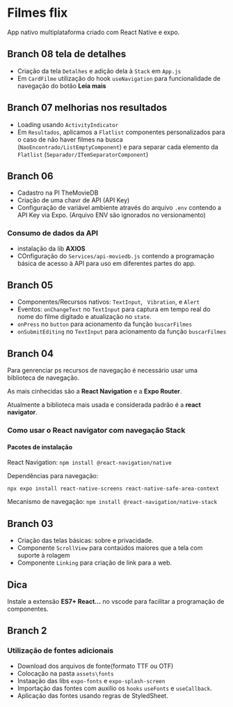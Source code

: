 # Filmes flix

App nativo multiplataforma criado com React Native e expo.

## Branch 08 tela de detalhes

- Criação da tela `Detalhes` e adição dela à `Stack` em `App.js`
- Em `CardFilme` utilização do hook `useNavigation` para funcionalidade de navegação do botão **Leia mais**

## Branch 07 melhorias nos resultados

- Loading usando `ActivityIndicator`
- Em `Resultados`, aplicamos a `Flatlist` componentes personalizados para o caso de não haver filmes na busca (`NaoEncontrado/ListEmptyComponent`) e para separar cada elemento da `Flatlist` (`Separador/ITemSeparatorComponent`)

## Branch 06

- Cadastro na PI TheMovieDB
- Criação de uma chavr de API (API Key)
- Configuração de variável ambiente através do arquivo `.env` contendo a API Key via Expo. (Arquivo ENV são ignorados no versionamento)

### Consumo de dados da API

- instalação da lib **AXIOS**
- COnfiguração do `Services/api-moviedb.js` contendo a programação básica de acesso à API para uso em diferentes partes do app.

## Branch 05

- Componentes/Recursos nativos: `TextInput`, ` Vibration`, e `Alert`
- Eventos: `onChangeText` no `TextInput` para captura em tempo real do nome do filme digitado e atualização no `state`.
- `onPress` no `button` para acionamento da função `buscarFilmes`
- `onSubmitEditing` no `TextInput` para acionamento da função `buscarFilmes`

## Branch 04

Para genrenciar ps recursos de navegação é necessário usar uma biblioteca de navegação.

As mais cinhecidas são a **React Navigation** e a **Expo Router**.

Atualmente a biblioteca mais usada e considerada padrão é a **react navigator**.

### Como usar o React navigator com navegação Stack

#### Pacotes de instalação

React Navigation: `npm install @react-navigation/native`

Dependências para navegação:

`npx expo install react-native-screens react-native-safe-area-context`

Mecanismo de navegação: `npm install @react-navigation/native-stack`

## Branch 03

- Criação das telas básicas: sobre e privacidade.
- Componente `ScrollView` para contaúdos maiores que a tela com suporte à rolagem
- Componente `Linking` para criação de link para a web.

## Dica

Instale a extensão **ES7+ React...** no vscode para facilitar a programação de componentes.

## Branch 2

### Utilização de fontes adicionais

- Download dos arquivos de fonte(formato TTF ou OTF)
- Colocação na pasta `assets\fonts`
- Instaação das libs `expo-fonts` e `expo-splash-screen`
- Importação das fontes com auxilio os `hooks` `useFonts` e `useCallback`.
- Aplicação das fontes usando regras de StyledSheet.
